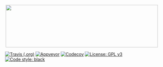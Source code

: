 <p align="center"> <img width="500" height="140" src="http://i66.tinypic.com/1606kr8.png"> </p>

[![Travis (.org)](https://img.shields.io/travis/jkuruvilla/velocitypy.svg)](https://travis-ci.org/jkuruvilla/velocitypy)
[![Appveyor](https://ci.appveyor.com/api/projects/status/github/jkuruvilla/velocitypy?svg=true)](https://ci.appveyor.com/project/jkuruvilla/velocitypy)
[![Codecov](https://img.shields.io/codecov/c/github/jkuruvilla/velocitypy.svg)](https://codecov.io/gh/jkuruvilla/velocitypy)
[![License: GPL v3](https://img.shields.io/badge/License-GPL%20v3-blue.svg)](https://www.gnu.org/licenses/gpl-3.0)
[![Code style: black](https://img.shields.io/badge/code%20style-black-000000.svg)](https://github.com/ambv/black)
